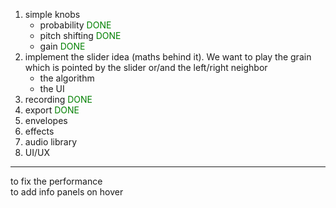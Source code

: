 1. simple knobs
    - probability <span style="color: green;">DONE</span>
    - pitch shifting <span style="color: green;">DONE</span>
    - gain <span style="color: green;">DONE</span>
2. implement the slider idea (maths behind it). We want to play the grain which is pointed by the slider or/and the left/right neighbor 
    - the algorithm 
    - the UI 
3. recording <span style="color: green;">DONE</span>
4. export <span style="color: green;">DONE</span>
5. envelopes
6. effects 
7. audio library 
8. UI/UX

----
to fix the performance  
to add info panels on hover
